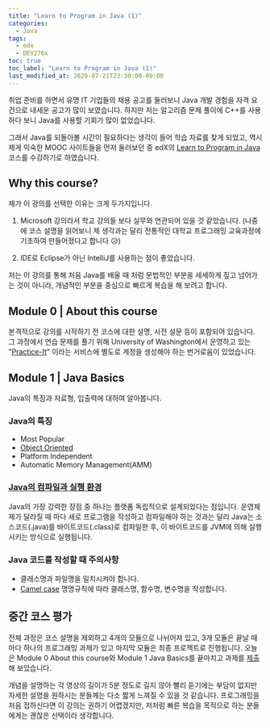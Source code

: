 ```yaml
---
title: "Learn to Program in Java (1)"
categories:
  - Java
tags:
  - edx
  - DEV276x
toc: true
toc_label: "Learn to Program in Java (1)"
last_modified_at: 2020-07-21T23:30:00-09:00
---
```


취업 준비를 하면서 유명 IT 기업들의 채용 공고를 둘러보니 Java 개발 경험을 자격 요건으로 내세운 공고가 많이 보였습니다. 하지만 저는 알고리즘 문제 풀이에 C++를 사용하다 보니 Java를 사용할 기회가 많이 없었습니다.

그래서 Java를 되돌아볼 시간이 필요하다는 생각이 들어 학습 자료를 찾게 되었고, 역시 제게 익숙한 MOOC 사이트들을 먼저 둘러보던 중 edX의 [Learn to Program in Java][edx-java] 코스를 수강하기로 하였습니다.

## Why this course?

제가 이 강의를 선택한 이유는 크게 두가지입니다.

1. Microsoft 강의라서 학교 강의들 보다 실무와 연관되어 있을 것 같았습니다.
   (나중에 코스 설명을 읽어보니 제 생각과는 달리 전통적인 대학교 프로그래밍 교육과정에 기초하여 만들어졌다고 합니다 😥)

2. IDE로 Eclipse가 아닌 IntelliJ를 사용하는 점이 좋았습니다.

저는 이 강의를 통해 처음 Java를 배울 때 처럼 문법적인 부분을 세세하게 짚고 넘어가는 것이 아니라, 개념적인 부분을 중심으로 빠르게 복습을 해 보려고 합니다.

## Module 0 | About this course

본격적으로 강의를 시작하기 전 코스에 대한 설명, 사전 설문 등이 포함되어 있습니다. 그 과정에서 연습 문제를 풀기 위해 University of Washington에서 운영하고 있는 "[Practice-It][practice-it]" 이라는 서비스에 별도로 계정을 생성해야 하는 번거로움이 있었습니다.

## Module 1 | Java Basics

Java의 특징과 자료형, 입출력에 대하여 알아봅니다.

### Java의 특징

- Most Popular
- [Object Oriented][wiki-oop]
- Platform Independent
- Automatic Memory Management(AMM)

### [Java의 컴파일과 실행 환경][java-exec]

Java의 가장 강력한 장점 중 하나는 플랫폼 독립적으로 설계되었다는 점입니다. 운영체제가 달라질 때 마다 새로 프로그램을 작성하고 컴파일해야 하는 것과는 달리 Java는 소스코드(.java)를 바이트코드(.class)로 컴파일한 후, 이 바이트코드를 JVM에 의해 실행시키는 방식으로 실행됩니다.

### Java 코드를 작성할 때 주의사항

- 클래스명과 파일명을 일치시켜야 합니다.
- [Camel case][gfg-camel-case] 명명규칙에 따라 클래스명, 함수명, 변수명을 작성합니다.

## 중간 코스 평가

전체 과정은 코스 설명을 제외하고 4개의 모듈으로 나뉘어져 있고, 3개 모듈은 끝날 때 마다 하나의 프로그래밍 과제가 있고 마지막 모듈은 최종 프로젝트로 진행됩니다. 오늘은 Module 0 About this course와 Module 1 Java Basics를 끝마치고 과제를 [제출][project-1]해 보았습니다.

개념을 설명하는 각 영상의 길이가 5분 정도로 길지 않아 빨리 듣기에는 부담이 없지만 자세한 설명을 원하시는 분들께는 다소 짧게 느껴질 수 있을 것 같습니다. 프로그래밍을 처음 접하신다면 이 강의는 권하기 어렵겠지만, 저처럼 빠른 복습을 목적으로 하는 분들에게는 괜찮은 선택이라 생각합니다.

[edx-java]: https://www.edx.org/course/learn-to-program-in-java-2
[practice-it]: https://practiceit.cs.washington.edu/
[wiki-oop]: https://en.wikipedia.org/wiki/Object-oriented_programming
[java-exec]: http://tcpschool.com/java/java_intro_programming
[gfg-camel-case]: https://www.geeksforgeeks.org/java-naming-conventions/
[project-1]: https://courses.edx.org/courses/course-v1:Microsoft+DEV276x+1T2020a/discussion/forum/86f1065faa437137cff851dc3eb9d82903112cf9/threads/5f16e44ceac4b4084da1afb1
